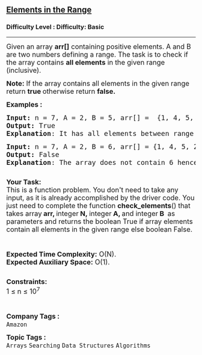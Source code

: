 <h2><a href="https://www.geeksforgeeks.org/problems/elements-in-the-range2834/1?page=1&category=Arrays&difficulty=Easy&sortBy=submissions">Elements in the Range</a></h2><h3>Difficulty Level : Difficulty: Basic</h3><hr><div class="problems_problem_content__Xm_eO"><p><span style="font-size: 18px;">Given an array <strong>arr[]</strong> containing positive elements. A and B are two numbers defining a range. The task is to check if the array contains <strong>all elements</strong> in the given range (inclusive).</span></p>
<p><span style="font-size: 18px;"><strong>Note:</strong>&nbsp;If the array contains all elements in the given range return <strong>true </strong>otherwise return <strong>false.</strong></span></p>
<p><span style="font-size: 18px;"><strong>Examples :</strong></span></p>
<pre><span style="font-size: 18px;"><strong>Input: </strong>n = 7, A = 2, B = 5, arr[] =  {1, 4, 5, 2, 7, 8, 3}
<strong>Output:</strong> True
<strong>Explanation</strong>: It has all elements between range 2-5 i.e 2,3,4,5.<br></span></pre>
<pre><span style="font-size: 18px;"><strong>Input: </strong>n = 7, A = 2, B = 6, arr[] = {1, 4, 5, 2, 7, 8, 3}
<strong>Output: </strong>False
<strong>Explanation</strong>: The array does not contain 6 hence it do not contains all elements in the range 2-6, the output is No.
</span></pre>
<p><br><span style="font-size: 18px;"><strong>Your Task:</strong><br>This is a function problem. You don't need to take any input, as it is already accomplished by the driver code. You just need to complete the function <strong>check_elements</strong>() that takes array<strong> arr, </strong>integer<strong> N,&nbsp;</strong>integer<strong> A, </strong>and&nbsp;integer<strong> B&nbsp;</strong>&nbsp;as parameters and returns the boolean True&nbsp;if array elements contain all elements in the given range&nbsp;else boolean False.</span></p>
<p>&nbsp;</p>
<p><span style="font-size: 18px;"><strong>Expected Time Complexity:</strong> O(N).<br><strong>Expected Auxiliary Space:</strong> O(1).</span></p>
<p><br><span style="font-size: 18px;"><strong>Constraints:</strong><br>1 ≤ n ≤ 10<sup>7</sup></span></p>
<p>&nbsp;</p></div><p><span style=font-size:18px><strong>Company Tags : </strong><br><code>Amazon</code>&nbsp;<br><p><span style=font-size:18px><strong>Topic Tags : </strong><br><code>Arrays</code>&nbsp;<code>Searching</code>&nbsp;<code>Data Structures</code>&nbsp;<code>Algorithms</code>&nbsp;
